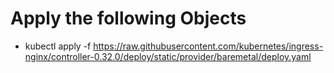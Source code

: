 
# Apply the following Objects
* kubectl apply -f https://raw.githubusercontent.com/kubernetes/ingress-nginx/controller-0.32.0/deploy/static/provider/baremetal/deploy.yaml

